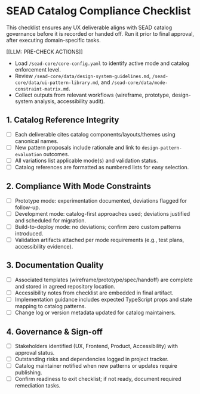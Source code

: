 <!-- Powered by SEAD-METHOD™ Core -->

# SEAD Catalog Compliance Checklist

This checklist ensures any UX deliverable aligns with SEAD catalog governance before it is recorded or handed off. Run it prior to final approval, after executing domain-specific tasks.

[[LLM: PRE-CHECK ACTIONS]]
- Load `/sead-core/core-config.yaml` to identify active mode and catalog enforcement level.
- Review `/sead-core/data/design-system-guidelines.md`, `/sead-core/data/ui-pattern-library.md`, and `/sead-core/data/mode-constraint-matrix.md`.
- Collect outputs from relevant workflows (wireframe, prototype, design-system analysis, accessibility audit).

## 1. Catalog Reference Integrity
- [ ] Each deliverable cites catalog components/layouts/themes using canonical names.
- [ ] New pattern proposals include rationale and link to `design-pattern-evaluation` outcomes.
- [ ] All variations list applicable mode(s) and validation status.
- [ ] Catalog references are formatted as numbered lists for easy selection.

## 2. Compliance With Mode Constraints
- [ ] Prototype mode: experimentation documented, deviations flagged for follow-up.
- [ ] Development mode: catalog-first approaches used; deviations justified and scheduled for migration.
- [ ] Build-to-deploy mode: no deviations; confirm zero custom patterns introduced.
- [ ] Validation artifacts attached per mode requirements (e.g., test plans, accessibility evidence).

## 3. Documentation Quality
- [ ] Associated templates (wireframe/prototype/spec/handoff) are complete and stored in agreed repository location.
- [ ] Accessibility notes from checklist are embedded in final artifact.
- [ ] Implementation guidance includes expected TypeScript props and state mapping to catalog patterns.
- [ ] Change log or version metadata updated for catalog maintainers.

## 4. Governance & Sign-off
- [ ] Stakeholders identified (UX, Frontend, Product, Accessibility) with approval status.
- [ ] Outstanding risks and dependencies logged in project tracker.
- [ ] Catalog maintainer notified when new patterns or updates require publishing.
- [ ] Confirm readiness to exit checklist; if not ready, document required remediation tasks.
